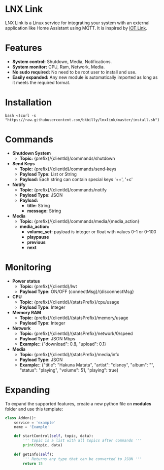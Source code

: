 # LNX Link
LNX Link is a Linux service for integrating your system with an external application like Home Assistant using MQTT.
It is inspired by [IOT Link](https://iotlink.gitlab.io/).

# Features
 - **System control:** Shutdown, Media, Notifications.
 - **System monitor:** CPU, Ram, Network, Media.
 - **No sudo required:** No need to be root user to install and use.
 - **Easily expanded:** Any new module is automatically imported as long as it meets the required format.

# Installation
```shell
bash <(curl -s "https://raw.githubusercontent.com/bkbilly/lnxlink/master/install.sh")
```

# Commands
  - **Shutdown System**
    - **Topic:** {prefix}/{clientId}/commands/shutdown
  - **Send Keys**
    - **Topic:** {prefix}/{clientId}/commands/send-keys
    - **Payload Type:** List or String
    - **Payload:** Each string can contain special keys '<ALT>+<CTRL>+<DELTE>', '<CTRL>+c'
  - **Notify**
    - **Topic:** {prefix}/{clientId}/commands/notify
    - **Payload Type:** JSON
    - **Payload:**
      - **title:** String
      - **message:** String
  - **Media**
    - **Topic:** {prefix}/{clientId}/commands/media/{media_action}
    - **media_action:**
      - **volume_set:** payload is integer or float with values 0-1 or 0-100
      - **playpause**
      - **previous**
      - **next**

# Monitoring
  - **Power status**
    - **Topic:** {prefix}/{clientId}/lwt
    - **Payload Type:** ON/OFF {connectMsg}/{disconnectMsg}
  - **CPU**
    - **Topic:** {prefix}/{clientId}/{statsPrefix}/cpu/usage
    - **Payload Type:** Integer
  - **Memory RAM**
    - **Topic:** {prefix}/{clientId}/{statsPrefix}/memory/usage
    - **Payload Type:** Integer
  - **Network**
    - **Topic:** {prefix}/{clientId}/{statsPrefix}/network/0/speed
    - **Payload Type:** JSON Mbps
    - **Example:**: {"download": 0.8, "upload": 0.1}
  - **Media**
    - **Topic:** {prefix}/{clientId}/{statsPrefix}/media/info
    - **Payload Type:** JSON
    - **Example:**: {"title": "Hakuna Matata", "artist": "disney", "album": "", "status": "playing", "volume": 51, "playing": true}

# Expanding
To expand the supported features, create a new python file on **modules** folder and use this template:
```python
class Addon():
    service = 'example'
    name = 'Example'

    def startControl(self, topic, data):
        ''' topic is a list with all topics after commands '''
        print(topic, data)
    
    def getInfo(self):
        ''' Returns any type that can be converted to JSON '''
        return 15
```
